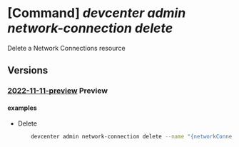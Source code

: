 # [Command] _devcenter admin network-connection delete_

Delete a Network Connections resource

## Versions

### [2022-11-11-preview](/Resources/mgmt-plane/L3N1YnNjcmlwdGlvbnMve30vcmVzb3VyY2Vncm91cHMve30vcHJvdmlkZXJzL21pY3Jvc29mdC5kZXZjZW50ZXIvbmV0d29ya2Nvbm5lY3Rpb25zL3t9/2022-11-11-preview.xml) **Preview**

<!-- mgmt-plane /subscriptions/{}/resourcegroups/{}/providers/microsoft.devcenter/networkconnections/{} 2022-11-11-preview -->

#### examples

- Delete
    ```bash
        devcenter admin network-connection delete --name "{networkConnectionName}" --resource-group "rg1"
    ```
